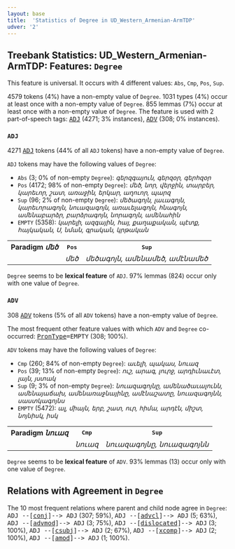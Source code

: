 ```yaml
---
layout: base
title:  'Statistics of Degree in UD_Western_Armenian-ArmTDP'
udver: '2'
---
```


## Treebank Statistics: UD_Western_Armenian-ArmTDP: Features: `Degree`

This feature is universal.
It occurs with 4 different values: `Abs`, `Cmp`, `Pos`, `Sup`.

4579 tokens (4%) have a non-empty value of `Degree`.
1031 types (4%) occur at least once with a non-empty value of `Degree`.
855 lemmas (7%) occur at least once with a non-empty value of `Degree`.
The feature is used with 2 part-of-speech tags: <tt><a href="hyw_armtdp-pos-ADJ.html">ADJ</a></tt> (4271; 3% instances), <tt><a href="hyw_armtdp-pos-ADV.html">ADV</a></tt> (308; 0% instances).

### `ADJ`

4271 <tt><a href="hyw_armtdp-pos-ADJ.html">ADJ</a></tt> tokens (44% of all `ADJ` tokens) have a non-empty value of `Degree`.

`ADJ` tokens may have the following values of `Degree`:

* `Abs` (3; 0% of non-empty `Degree`): <em>գերզգայուն, գերզօր, գերհզօր</em>
* `Pos` (4172; 98% of non-empty `Degree`): <em>մեծ, նոր, վերջին, տարբեր, կարեւոր, շատ, առաջին, երկար, աղուոր, պարզ</em>
* `Sup` (96; 2% of non-empty `Degree`): <em>մեծագոյն, լաւագոյն, կարեւորագոյն, նուազագոյն, առաւելագոյն, հնագոյն, ամենաբարձր, բարձրագոյն, նորագոյն, ամենահին</em>
* `EMPTY` (5358): <em>կարելի, ազգային, հայ, քաղաքական, պէտք, հայկական, Ս, նման, գրական, կրթական</em>

<table>
  <tr><th>Paradigm <i>մեծ</i></th><th><tt>Pos</tt></th><th><tt>Sup</tt></th></tr>
  <tr><td><tt></tt></td><td><em>մեծ</em></td><td><em>մեծագոյն, ամենամեծ, ամէնամեծ</em></td></tr>
</table>

`Degree` seems to be **lexical feature** of `ADJ`. 97% lemmas (824) occur only with one value of `Degree`.

### `ADV`

308 <tt><a href="hyw_armtdp-pos-ADV.html">ADV</a></tt> tokens (5% of all `ADV` tokens) have a non-empty value of `Degree`.

The most frequent other feature values with which `ADV` and `Degree` co-occurred: <tt><a href="hyw_armtdp-feat-PronType.html">PronType</a></tt><tt>=EMPTY</tt> (308; 100%).

`ADV` tokens may have the following values of `Degree`:

* `Cmp` (260; 84% of non-empty `Degree`): <em>աւելի, պակաս, նուազ</em>
* `Pos` (39; 13% of non-empty `Degree`): <em>ուշ, արագ, լուրջ, արդիւնաւէտ, լայն, յստակ</em>
* `Sup` (9; 3% of non-empty `Degree`): <em>նուազագոյնը, ամենածաւալունն, ամենայաճախ, ամենառաջնայինը, ամէնաշատը, նուազագոյնն, սաստկագոյնս</em>
* `EMPTY` (5472): <em>ալ, միայն, երբ, շատ, ուր, հիմա, արդէն, միշտ, նոյնիսկ, իսկ</em>

<table>
  <tr><th>Paradigm <i>նուազ</i></th><th><tt>Cmp</tt></th><th><tt>Sup</tt></th></tr>
  <tr><td><tt></tt></td><td><em>նուազ</em></td><td><em>նուազագոյնը, նուազագոյնն</em></td></tr>
</table>

`Degree` seems to be **lexical feature** of `ADV`. 93% lemmas (13) occur only with one value of `Degree`.

## Relations with Agreement in `Degree`

The 10 most frequent relations where parent and child node agree in `Degree`:
<tt>ADJ --[<tt><a href="hyw_armtdp-dep-conj.html">conj</a></tt>]--> ADJ</tt> (307; 59%),
<tt>ADJ --[<tt><a href="hyw_armtdp-dep-advcl.html">advcl</a></tt>]--> ADJ</tt> (5; 63%),
<tt>ADJ --[<tt><a href="hyw_armtdp-dep-advmod.html">advmod</a></tt>]--> ADJ</tt> (3; 75%),
<tt>ADJ --[<tt><a href="hyw_armtdp-dep-dislocated.html">dislocated</a></tt>]--> ADJ</tt> (3; 100%),
<tt>ADJ --[<tt><a href="hyw_armtdp-dep-csubj.html">csubj</a></tt>]--> ADJ</tt> (2; 67%),
<tt>ADJ --[<tt><a href="hyw_armtdp-dep-xcomp.html">xcomp</a></tt>]--> ADJ</tt> (2; 100%),
<tt>ADJ --[<tt><a href="hyw_armtdp-dep-amod.html">amod</a></tt>]--> ADJ</tt> (1; 100%).

